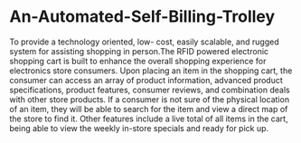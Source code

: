 # An-Automated-Self-Billing-Trolley
To provide a technology oriented, low- cost, easily scalable, and rugged system for assisting shopping in person.The RFID powered electronic shopping cart is built to enhance the overall shopping experience for electronics store consumers. Upon placing an item in the shopping cart, the consumer can access an array of product information, advanced product specifications, product features, consumer reviews, and combination deals with other store products. If a consumer is not sure of the physical location of an item, they will be able to search for the item and view a direct map of the store to find it. Other features include a live total of all items in the cart, being able to view the weekly in-store specials and ready for pick up.
